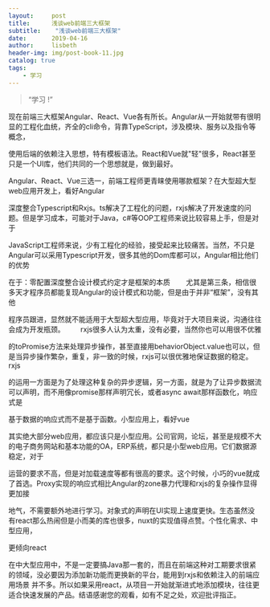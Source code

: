 ```yaml
---
layout:     post
title:      浅谈web前端三大框架
subtitle:    "浅谈web前端三大框架"
date:       2019-04-16
author:     lisbeth
header-img: img/post-book-11.jpg
catalog: true
tags:
    - 学习
---
```


> “学习 !”

现在前端三大框架Angular、React、Vue各有所长。Angular从一开始就带有很明显的工程化血统，齐全的cli命令，背靠TypeScript，涉及模块、服务以及指令等概念，

使用后端的依赖注入思想，特有模板语法。React和Vue就"轻"很多，React甚至只是一个UI库，他们共同的一个思想就是，做到最好。

Angular、React、Vue三选一，前端工程师更青睐使用哪款框架？在大型超大型web应用开发上，看好Angular

深度整合Typescript和Rxjs。ts解决了工程化的问题，rxjs解决了开发速度的问题。但是学习成本，可能对于Java，c#等OOP工程师来说比较容易上手，但是对于

JavaScript工程师来说，少有工程化的经验，接受起来比较痛苦。当然，不只是Angular可以采用Typescript开发，很多其他的Dom库都可以，Angular相比他们的优势

在于：零配置深度整合设计模式约定才是框架的本质        尤其是第三条，相信很多天才程序员都能复现Angular的设计模式和功能，但是由于并非“框架”，没有其他

程序员跟进，显然就不能适用于大型超大型应用，毕竟对于大项目来说，沟通往往会成为开发瓶颈。        rxjs很多人认为太重，没有必要，当然你也可以用很不优雅

的toPromise方法来处理异步操作，甚至直接用behaviorObject.value也可以，但是当异步操作繁杂，重复，非一致的时候，rxjs可以很优雅地保证数据的稳定。rxjs

的运用一方面是为了处理这种复杂的异步逻辑，另一方面，就是为了让异步数据流可以声明，而不用像promise那样声明冗长，或者async await那样函数化，响应式是

基于数据的响应式而不是基于函数。小型应用上，看好vue

其实绝大部分web应用，都应该只是小型应用。公司官网，论坛，甚至是规模不大的电子商务网站和基本功能的OA，ERP系统，都只是小型web应用。它们数据源稳定，对于

运营的要求不高，但是对加载速度等都有很高的要求。这个时候，小巧的vue就成了首选。Proxy实现的响应式相比Angular的zone暴力代理和rxjs的复杂操作显得更加接

地气，不需要额外地进行学习。对象式的声明在UI实现上速度更快。生态虽然没有react那么热闹但是小而美的库也很多，nuxt的实现值得点赞。个性化需求、中型应用，

更倾向react

在中大型应用中，不是一定要搞Java那一套的，而且在前端这种对工期要求很紧的领域，没必要因为添加新功能而更换新的平台，能用到rxjs和依赖注入的前端应用场景
并不多。所以如果采用react，从项目一开始就渐进式地添加模块，往往更适合快速发展的产品。结语感谢您的观看，如有不足之处，欢迎批评指正。
